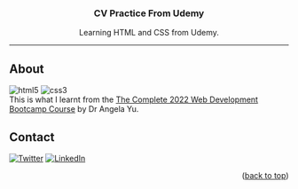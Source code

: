 <a name="readme-top"></a>
<h3 align="center">CV Practice From Udemy</h3>

<p align="center">
Learning HTML and CSS from Udemy.
</p>
</div>
<hr>

<!-- ABOUT THE PROJECT -->
## About

![html5][html5-shield]
![css3][css3-shield]
</br>
This is what I learnt from the <a href="https://www.udemy.com/course/the-complete-web-development-bootcamp/"> The Complete 2022 Web Development Bootcamp Course</a> by Dr Angela Yu.

<!-- CONTACT -->
## Contact

[![Twitter](https://img.shields.io/badge/Twitter-1DA1F2?style=for-the-badge&logo=twitter&logoColor=white)](https://twitter.com/its_danisauraus)
[![LinkedIn][linkedin-shield]][linkedin-url]

<p align="right">(<a href="#readme-top">back to top</a>)</p>

<!-- MARKDOWN LINKS & IMAGES -->
<!-- https://www.markdownguide.org/basic-syntax/#reference-style-links -->
[linkedin-shield]: https://img.shields.io/badge/-LinkedIn-black.svg?style=for-the-badge&logo=linkedin&colorB=555
[linkedin-url]: https://linkedin.com/in/hamdanbasri
[html5-shield]: https://img.shields.io/badge/HTML5-E34F26?style=for-the-badge&logo=html5&logoColor=white
[css3-shield]: https://img.shields.io/badge/CSS3-1572B6?style=for-the-badge&logo=css3&logoColor=white

